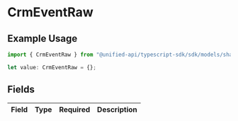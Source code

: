 # CrmEventRaw

## Example Usage

```typescript
import { CrmEventRaw } from "@unified-api/typescript-sdk/sdk/models/shared";

let value: CrmEventRaw = {};
```

## Fields

| Field       | Type        | Required    | Description |
| ----------- | ----------- | ----------- | ----------- |